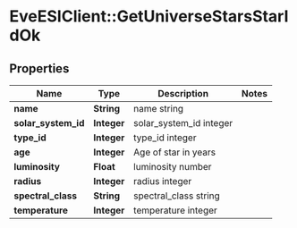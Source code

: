 # EveESIClient::GetUniverseStarsStarIdOk

## Properties
Name | Type | Description | Notes
------------ | ------------- | ------------- | -------------
**name** | **String** | name string | 
**solar_system_id** | **Integer** | solar_system_id integer | 
**type_id** | **Integer** | type_id integer | 
**age** | **Integer** | Age of star in years | 
**luminosity** | **Float** | luminosity number | 
**radius** | **Integer** | radius integer | 
**spectral_class** | **String** | spectral_class string | 
**temperature** | **Integer** | temperature integer | 


